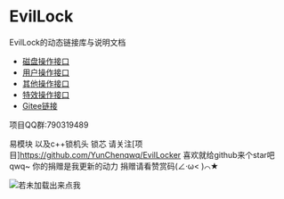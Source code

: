 # EvilLock
EvilLock的动态链接库与说明文档
- [磁盘操作接口](https://github.com/YunChenqwq/EvilLockDLL/blob/main/1.md)
- [用户操作接口](https://github.com/YunChenqwq/EvilLockDLL/blob/main/2.md)
- [其他操作接口](https://github.com/YunChenqwq/EvilLockDLL/blob/main/3.md)
- [特效操作接口](https://github.com/YunChenqwq/EvilLockDLL/blob/main/4.md)
 - [Gitee链接](https://gitee.com/YunChenqwq/EvilLockDLL)
 
 
 项目QQ群:790319489

易模块 以及c++锁机头 锁芯 请关注[项目]https://github.com/YunChenqwq/EvilLocker
喜欢就给github来个star吧qwq~
你的捐赠是我更新的动力 捐赠请看赞赏码(∠·ω< )⌒★


  ![若未加载出来点我](https://github.com/YunChenqwq/EvilLockDLL/tree/main/png/zanshangma.jpg)

